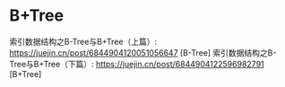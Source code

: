 


# B+Tree
索引数据结构之B-Tree与B+Tree（上篇）: https://juejin.cn/post/6844904120051056647 [B-Tree]
索引数据结构之B-Tree与B+Tree（下篇）: https://juejin.cn/post/6844904122596982791 [B+Tree]


